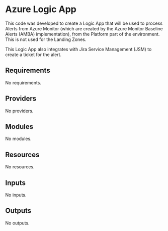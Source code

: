 # Azure Logic App

This code was developed to create a Logic App that will be used to process Alerts from Azure Monitor (which are created by the Azure Monitor Baseline Alerts (AMBA) implementation), from the Platform part of the environment. This is not used for the Landing Zones.

This Logic App also integrates with Jira Service Management (JSM) to create a ticket for the alert.

<!-- BEGIN_TF_DOCS -->
## Requirements

No requirements.

## Providers

No providers.

## Modules

No modules.

## Resources

No resources.

## Inputs

No inputs.

## Outputs

No outputs.
<!-- END_TF_DOCS -->